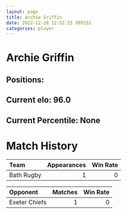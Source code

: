 ```yaml
---  
layout: page  
title: Archie Griffin  
date: 2022-12-28 12:52:25.999352  
categories: player  
---
```

# Archie Griffin

## Positions: 

## Current elo: 96.0

## Current Percentile: None

# Match History


| Team       |   Appearances |   Win Rate |
|:-----------|--------------:|-----------:|
| Bath Rugby |             1 |          0 |

| Opponent      |   Matches |   Win Rate |
|:--------------|----------:|-----------:|
| Exeter Chiefs |         1 |          0 |